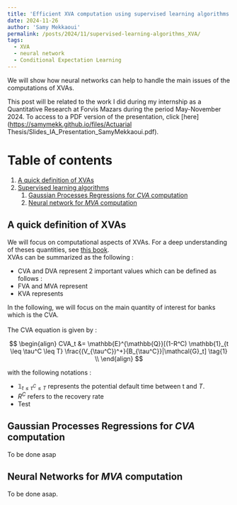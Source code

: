 ```yaml
---
title: 'Efficient XVA computation using supervised learning algorithms'
date: 2024-11-26
author: 'Samy Mekkaoui'
permalink: /posts/2024/11/supervised-learning-algorithms_XVA/
tags:
  - XVA
  - neural network
  - Conditional Expectation Learning
---
```



We will show how neural networks can help to handle the main issues of the computations of XVAs.


This post will be related to the work I did during my internship as a Quantitative Research at Forvis Mazars during the period May-November 2024. 
To access to a PDF version of the presentation, click [here](https://samymekk.github.io/files/Actuarial Thesis/Slides_IA_Presentation_SamyMekkaoui.pdf).




# Table of contents
<!-- no toc -->
1. [A quick definition of XVAs ](#whatIs)
2. [Supervised learning algorithms ](#example)
    1. [Gaussian Processes Regressions for *CVA* computation ](#GPR-CVA)
    2. [Neural network for *MVA* computation](#NN-MVA)

   


 







## A quick definition of XVAs <a name="whatIs"></a>



We will focus on computational aspects of $\text{XVAs}$. For a deep understanding of theses quantities, see [this book](https://onlinelibrary.wiley.com/doi/book/10.1002/9781119508991).
<br>
$\text{XVAs}$ can be summarized as the following : 


- $\text{CVA}$ and $\text{DVA}$ represent 2 important values which can be defined as follows : 
- $\text{FVA}$ and $\text{MVA}$ represent
- $\text{KVA}$ represents

In the following, we will focus on the main quantity of interest for banks which is the $\text{CVA}$.
<br>
<br>
The $\text{CVA}$ equation is given by : 


$$
\begin{align}
CVA_t &= \mathbb{E}^{\mathbb{Q}}[(1-R^C) \mathbb{1}_{t \leq \tau^C \leq T} \frac{(V_{\tau^C})^+}{B_{\tau^C}}|\mathcal{G}_t]   \tag{1} \\
\end{align}
$$

$\text{with the following notations :}$

- $\mathbb{1}_{t \leq \tau^C \leq T}$ represents the potential default time between t and $T$.
- $R^C$ refers to the recovery rate
- Test

## Gaussian Processes Regressions for *CVA* computation <a name="GPR-CVA"></a>

To be done asap 

## Neural Networks for *MVA* computation <a name="NN-MVA"></a>

To be done asap.

